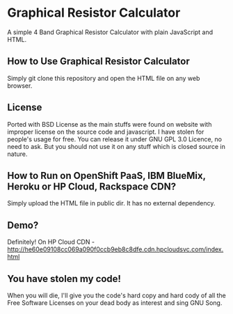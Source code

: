 # Graphical Resistor Calculator

A simple 4 Band Graphical Resistor Calculator with plain JavaScript and HTML. 

## How to Use Graphical Resistor Calculator

Simply git clone this repository and open the HTML file on any web browser.

## License 

Ported with BSD License as the main stuffs were found on website with improper license on the source code and javascript. I have stolen for people's usage for free. You can release it under GNU GPL 3.0 Licence, no need to ask. But you should not use it on any stuff which is closed source in nature.

## How to Run on OpenShift PaaS, IBM BlueMix, Heroku or HP Cloud, Rackspace CDN?

Simply upload the HTML file in public dir. It has no external dependency.

## Demo?

Definitely! On HP Cloud CDN - http://he60e09108cc069a090f0ccb9eb8c8dfe.cdn.hpcloudsvc.com/index.html

## You have stolen my code!

When you will die, I'll give you the code's hard copy and hard cody of all the Free Software Licenses on your dead body as interest and sing GNU Song. 
